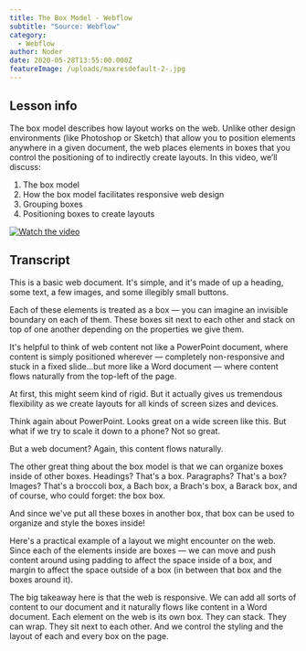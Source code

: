 ```yaml
---
title: The Box Model - Webflow
subtitle: "Source: Webflow"
category:
  - Webflow
author: Noder
date: 2020-05-28T13:55:00.000Z
featureImage: /uploads/maxresdefault-2-.jpg
---
```

## Lesson info

The box model describes how layout works on the web. Unlike other design environments (like Photoshop or Sketch) that allow you to position elements anywhere in a given document, the web places elements in boxes that you control the positioning of to indirectly create layouts. In this video, we’ll discuss:

1. The box model
2. How the box model facilitates responsive web design
3. Grouping boxes
4. Positioning boxes to create layouts



[![Watch the video](https://i.postimg.cc/7PXVMswd/Start-tutorial-perfect.png)](https://youtube.com/embed/MrAnu4zdjjY)

## Transcript



This is a basic web document. It's simple, and it's made of up a heading, some text, a few images, and some illegibly small buttons.

Each of these elements is treated as a box — you can imagine an invisible boundary on each of them. These boxes sit next to each other and stack on top of one another depending on the properties we give them.

It's helpful to think of web content not like a PowerPoint document, where content is simply positioned wherever — completely non-responsive and stuck in a fixed slide...but more like a Word document — where content flows naturally from the top-left of the page.

At first, this might seem kind of rigid. But it actually gives us tremendous flexibility as we create layouts for all kinds of screen sizes and devices.

Think again about PowerPoint. Looks great on a wide screen like this. But what if we try to scale it down to a phone? Not so great.

But a web document? Again, this content flows naturally.

The other great thing about the box model is that we can organize boxes inside of other boxes. Headings? That's a box. Paragraphs? That's a box? Images? That's a broccoli box, a Bach box, a Brach's box, a Barack box, and of course, who could forget: the box box.

And since we've put all these boxes in another box, that box can be used to organize and style the boxes inside!

Here's a practical example of a layout we might encounter on the web. Since each of the elements inside are boxes — we can move and push content around using padding to affect the space inside of a box, and margin to affect the space outside of a box (in between that box and the boxes around it).

The big takeaway here is that the web is responsive. We can add all sorts of content to our document and it naturally flows like content in a Word document. Each element on the web is its own box. They can stack. They can wrap. They sit next to each other. And we control the styling and the layout of each and every box on the page.